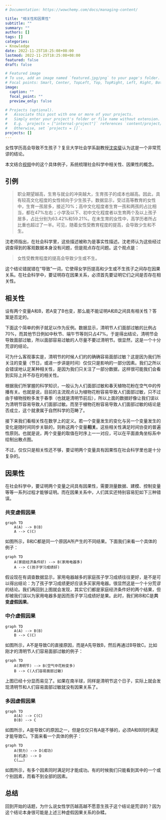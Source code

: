 ```yaml
---
# Documentation: https://wowchemy.com/docs/managing-content/

title: "相关性和因果性"
subtitle: ""
summary: ""
authors: []
tags: []
categories:
- Knowledge
date: 2022-11-25T18:25:08+08:00
lastmod: 2022-11-25T18:25:08+08:00
featured: false
draft: false

# Featured image
# To use, add an image named `featured.jpg/png` to your page's folder.
# Focal points: Smart, Center, TopLeft, Top, TopRight, Left, Right, BottomLeft, Bottom, BottomRight.
image:
  caption: ""
  focal_point: ""
  preview_only: false

# Projects (optional).
#   Associate this post with one or more of your projects.
#   Simply enter your project's folder or file name without extension.
#   E.g. `projects = ["internal-project"]` references `content/project/deep-learning/index.md`.
#   Otherwise, set `projects = []`.
projects: []
---
```


女性学历高会导致不生孩子？复旦大学社会学系副教授[沈奕斐](https://ssdpp.fudan.edu.cn/84/c0/c21318a230592/page.htm)认为这是一个非常荒谬的结论。

本文结合[视频](https://www.bilibili.com/video/BV1iS4y127qU)中的这个具体例子，系统梳理社会科学中相关性、因果性的概念。

<!--more-->

## 引例

> 职业期望越高，生育与就业的冲突越大，生育孩子的成本也越高。因此，具有较高文化程度的女性倾向于少生孩子。数据显示，受过高等教育的女性中，生育一孩居多，接近70%；高中文化程度者生育一孩和两孩的占比相当，都在47%左右；小学及以下、初中文化程度者以生育两个及以上孩子居多，占比分别为63.42%和59.21%。在未生育的女性中，高学历者所占比重也超过了一半。可见，随着女性受教育程度的提高，会导致少生和不生。

沈老师指出，在社会科学里，这些描述被称为是事实性描述。沈老师认为这些经过调查得到的客观数据本身没有问题，但是观点存在问题。这个观点是：

> 女性受教育程度的提高会导致少生或不生。

这个结论错就错在“导致”一词，它使得女学历提高和少生或不生孩子之间存在因果关系。在社会科学中，要证明存在因果关系，必须首先要证明它们之间是否存在相关性。

## 相关性

设有两个变量A和B，若A变了B也变，那么能不能证明A和B之间具有相关性？答案是否定的。

下面这个简单的例子就足以作为反例。数据显示，清明节人们面部过敏的比例占70%，而其他节日例如中秋节、端午节等则只占47%。于是得出结论，清明节会导致面部过敏，所以面部容易过敏的人尽量不要过清明节。很显然，这是一个十分荒谬的结论。

可为什么客观事实是，清明节的时候人们的的确确容易面部过敏？这是因为我们所关注的变量（节日，或进一步讲是时间）仅仅只是影响的一部分因素。我们之所以会错误地认定某种相关性，是因为我们只关注了一部分数据，这样很可能我们会看到实际上并不存在的相关性。

根据我们所掌握的科学知识，一般认为人们面部过敏和春天植物花粉在空气中的传播有关。也就是说，目前的主流观点认为植物花粉容易导致人们面部过敏，只不过由于植物授粉多发于春季（也就是清明节前后），所以上面的数据好像让我们误以为清明节容易导致人们面部过敏。而至于植物花粉容易导致人们面部过敏的结论是否成立，这个就隶属于自然科学的范畴了。

接下来我们看相关性在数学上的定义。若一个变量发生的变化与另一个变量发生的变化是随时间同步关联的，则称这两个变量**相关**。这些相关性满足时间协变的普遍性原则。也就是说，两个变量的取值在时序上一一对应，可以在平面直角坐标系中绘制出散点图。

不过，仅仅只是相关性还不够，要证明两个变量具有因果性在社会科学里也是十分复杂的。

## 因果性

在社会科学中，要证明两个变量之间具有因果性，需要测量数据、建模、控制变量等等一系列过程才能够证明。而在因果关系中，人们其实还特别容易犯如下三种错误。

### 共变虚假因果

```mermaid
graph TD
    A(A) --> B(B)
    A --> C(C)
```

如图所示，B和C都是同一个原因A所产生的不同结果。下面我们来看一个具体的例子：

```mermaid
graph TD
    A(家庭经济条件好) --> B(家用电器多)
    A --> C(孩子学习成绩好)
```

假设现在有调查数据显示，家用电器越多的家庭孩子学习成绩往往更好，是不是可以得出结论：为了孩子学习成绩更好应该多买家用电器。很显然这是一个十分荒谬的结论。我们再回到上图就会发现，其实它们都是家庭经济条件好的两个结果，但却被我们误以为家用电器多是因而孩子学习成绩好是果。此时，我们称B和C是**共变虚假因果**。

### 中介虚假因果

```mermaid
graph TD
    A(A) --> B(B)
    B --> C(C)
```

如图所示，A不是导致C的直接原因，而是A先导致B，然后再通过B导致C。比如刚才的清明节人们容易面部过敏的例子：

```mermaid
graph TD
    A(清明节) --> B(空气中花粉变多)
    B --> C(人们容易面部过敏)
```

上图已经十分显而易见了。如果在南半球，同样是清明节这个日子，实际上就会发现清明节和人们容易面部过敏就没有因果关系了。

### 多因虚假因果

```mermaid
graph TD
    A(A) --> C(C)
    B(B) --> C
```

如图所示，A是导致C的原因之一，但是仅仅只有A是不够的，必须A和B同时满足才能导致C。下面来看一个具体的例子：

```mermaid
graph TD
    A(努力) --> D(成功)
    B(机遇) --> D
    C(……)
```

如图所示，有多个因素同时满足时才能成功。有的时候我们只能看到其中的一个或个别因素，而看不到全部的因素。

## 总结

回到开始的话题，为什么说女性学历越高越不愿意生孩子这个结论是荒谬的？因为这个结论本身很可能是上述三种虚假因果关系的杂糅。